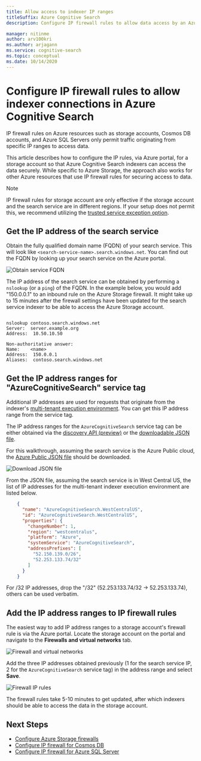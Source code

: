 ```yaml
---
title: Allow access to indexer IP ranges
titleSuffix: Azure Cognitive Search
description: Configure IP firewall rules to allow data access by an Azure Cognitive Search indexer.

manager: nitinme
author: arv100kri
ms.author: arjagann
ms.service: cognitive-search
ms.topic: conceptual
ms.date: 10/14/2020
---
```


# Configure IP firewall rules to allow indexer connections in Azure Cognitive Search

IP firewall rules on Azure resources such as storage accounts, Cosmos DB accounts, and Azure SQL Servers only permit traffic originating from specific IP ranges to access data.

This article describes how to configure the IP rules, via Azure portal, for a storage account so that Azure Cognitive Search indexers can access the data securely. While specific to Azure Storage, the approach also works for other Azure resources that use IP firewall rules for securing access to data.

> [!NOTE]
> IP firewall rules for storage account are only effective if the storage account and the search service are in different regions. If your setup does not permit this, we recommend utilizing the [trusted service exception option](search-indexer-howto-access-trusted-service-exception.md).

## Get the IP address of the search service

Obtain the fully qualified domain name (FQDN) of your search service. This will look like `<search-service-name>.search.windows.net`. You can find out the FQDN by looking up your search service on the Azure portal.

   ![Obtain service FQDN](media\search-indexer-howto-secure-access\search-service-portal.png "Obtain service FQDN")

The IP address of the search service can be obtained by performing a `nslookup` (or a `ping`) of the FQDN. In the example below, you would add "150.0.0.1" to an inbound rule on the Azure Storage firewall. It might take up to 15 minutes after the firewall settings have been updated for the search service indexer to be able to access the Azure Storage account.

```azurepowershell

nslookup contoso.search.windows.net
Server:  server.example.org
Address:  10.50.10.50

Non-authoritative answer:
Name:    <name>
Address:  150.0.0.1
Aliases:  contoso.search.windows.net
```

## Get the IP address ranges for "AzureCognitiveSearch" service tag

Additional IP addresses are used for requests that originate from the indexer's [multi-tenant execution environment](search-indexer-securing-resources.md#indexer-execution-environment). You can get this IP address range from the service tag.

The IP address ranges for the `AzureCognitiveSearch` service tag can be either obtained via the [discovery API (preview)](../virtual-network/service-tags-overview.md#use-the-service-tag-discovery-api-public-preview) or the [downloadable JSON file](../virtual-network/service-tags-overview.md#discover-service-tags-by-using-downloadable-json-files).

For this walkthrough, assuming the search service is the Azure Public cloud, the [Azure Public JSON file](https://www.microsoft.com/download/details.aspx?id=56519) should be downloaded.

   ![Download JSON file](media\search-indexer-howto-secure-access\service-tag.png "Download JSON file")

From the JSON file, assuming the search service is in West Central US, the list of IP addresses for the multi-tenant indexer execution environment are listed below.

```json
    {
      "name": "AzureCognitiveSearch.WestCentralUS",
      "id": "AzureCognitiveSearch.WestCentralUS",
      "properties": {
        "changeNumber": 1,
        "region": "westcentralus",
        "platform": "Azure",
        "systemService": "AzureCognitiveSearch",
        "addressPrefixes": [
          "52.150.139.0/26",
          "52.253.133.74/32"
        ]
      }
    }
```

For /32 IP addresses, drop the "/32" (52.253.133.74/32 -> 52.253.133.74), others can be used verbatim.

## Add the IP address ranges to IP firewall rules

The easiest way to add IP address ranges to a storage account's firewall rule is via the Azure portal. Locate the storage account on the portal and navigate to the **Firewalls and virtual networks** tab.

   ![Firewall and virtual networks](media\search-indexer-howto-secure-access\storage-firewall.png "Firewall and virtual networks")

Add the three IP addresses obtained previously (1 for the search service IP, 2 for the `AzureCognitiveSearch` service tag) in the address range and select **Save**.

   ![Firewall IP rules](media\search-indexer-howto-secure-access\storage-firewall-ip.png "Firewall IP rules")

The firewall rules take 5-10 minutes to get updated, after which indexers should be able to access the data in the storage account.

## Next Steps

- [Configure Azure Storage firewalls](../storage/common/storage-network-security.md)
- [Configure IP firewall for Cosmos DB](../cosmos-db/how-to-configure-firewall.md)
- [Configure IP firewall for Azure SQL Server](../azure-sql/database/firewall-configure.md)